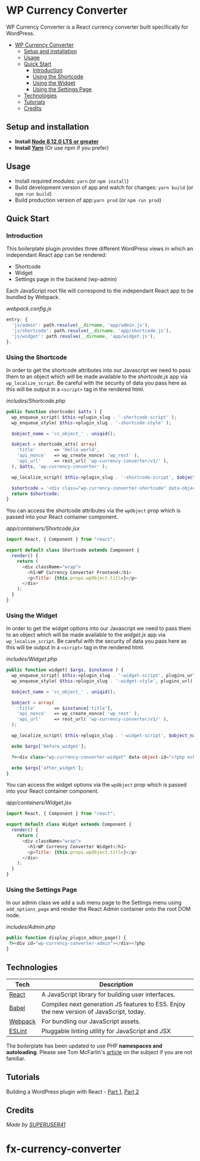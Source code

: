 # WP Currency Converter

WP Currency Converter is a React currency converter built specifically for WordPress.

<!-- TOC -->

- [WP Currency Converter](#wp-currency-converter)
  - [Setup and installation](#setup-and-installation)
  - [Usage](#usage)
  - [Quick Start](#quick-start)
    - [Introduction](#introduction)
    - [Using the Shortcode](#using-the-shortcode)
    - [Using the Widget](#using-the-widget)
    - [Using the Settings Page](#using-the-settings-page)
  - [Technologies](#technologies)
  - [Tutorials](#tutorials)
  - [Credits](#credits)

<!-- /TOC -->

## Setup and installation

- **Install [Node 8.12.0 LTS or greater](https://nodejs.org)**
- **Install [Yarn](https://yarnpkg.com/en/docs/install)** (Or use npm if you prefer)

## Usage

- Install required modules: `yarn` (or `npm install`)
- Build development version of app and watch for changes: `yarn build` (or `npm run build`)
- Build production version of app:`yarn prod` (or `npm run prod`)

## Quick Start

### Introduction

This boilerplate plugin provides three different WordPress views in which an independant React app can be rendered:

- Shortcode
- Widget
- Settings page in the backend (wp-admin)

Each JavaScript root file will correspond to the independant React app to be bundled by Webpack.

_webpack.config.js_

```javascript =6
entry: {
  'js/admin': path.resolve(__dirname, 'app/admin.js'),
  'js/shortcode': path.resolve(__dirname, 'app/shortcode.js'),
  'js/widget': path.resolve(__dirname, 'app/widget.js'),
},
```

### Using the Shortcode

In order to get the shortcode attributes into our Javascript we need to pass them to an object which will be made available to the _shortcode.js_ app via `wp_localize_script`. Be careful with the security of data you pass here as this will be output in a `<script>` tag in the rendered html.

_includes/Shortcode.php_

```php =81
public function shortcode( $atts ) {
  wp_enqueue_script( $this->plugin_slug . '-shortcode-script' );
  wp_enqueue_style( $this->plugin_slug . '-shortcode-style' );

  $object_name = 'cc_object_' . uniqid();

  $object = shortcode_atts( array(
    'title'       => 'Hello world',
    'api_nonce'   => wp_create_nonce( 'wp_rest' ),
    'api_url'	  => rest_url( 'wp-currency-converter/v1/' ),
  ), $atts, 'wp-currency-converter' );

  wp_localize_script( $this->plugin_slug . '-shortcode-script', $object_name, $object );

  $shortcode = '<div class="wp-currency-converter-shortcode" data-object-id="' . $object_name . '"></div>';
  return $shortcode;
}
```

You can access the shortcode attributes via the `wpObject` prop which is passed into your React container component.

_app/containers/Shortcode.jsx_

```javascript =1
import React, { Component } from "react";

export default class Shortcode extends Component {
  render() {
    return (
      <div className="wrap">
        <h1>WP Currency Converter Frontend</h1>
        <p>Title: {this.props.wpObject.title}</p>
      </div>
    );
  }
}
```

### Using the Widget

In order to get the widget options into our Javascript we need to pass them to an object which will be made available to the _widget.js_ app via `wp_localize_script`. Be careful with the security of data you pass here as this will be output in a `<script>` tag in the rendered html.

_includes/Widget.php_

```php =43
public function widget( $args, $instance ) {
  wp_enqueue_script( $this->plugin_slug . '-widget-script', plugins_url( 'assets/js/widget.js', dirname( __FILE__ ) ), array( 'jquery' ), $this->version );
  wp_enqueue_style( $this->plugin_slug . '-widget-style', plugins_url( 'assets/css/widget.css', dirname( __FILE__ ) ), $this->version );

  $object_name = 'cc_object_' . uniqid();

  $object = array(
    'title'       => $instance['title'],
    'api_nonce'   => wp_create_nonce( 'wp_rest' ),
    'api_url'	  => rest_url( 'wp-currency-converter/v1/' ),
  );

  wp_localize_script( $this->plugin_slug . '-widget-script', $object_name, $object );

  echo $args['before_widget'];

  ?><div class="wp-currency-converter-widget" data-object-id="<?php echo $object_name ?>"></div><?php

  echo $args['after_widget'];
}
```

You can access the widget options via the `wpObject` prop which is passed into your React container component.

_app/containers/Widget.jsx_

```javascript =1
import React, { Component } from "react";

export default class Widget extends Component {
  render() {
    return (
      <div className="wrap">
        <h1>WP Currency Converter Widget</h1>
        <p>Title: {this.props.wpObject.title}</p>
      </div>
    );
  }
}
```

### Using the Settings Page

In our admin class we add a sub menu page to the Settings menu using `add_options_page` and render the React Admin container onto the root DOM node.

_includes/Admin.php_

```php =163
public function display_plugin_admin_page() {
 ?><div id="wp-currency-converter-admin"></div><?php
}
```

## Technologies

| **Tech**                                   | **Description**                                                                          |
| ------------------------------------------ | ---------------------------------------------------------------------------------------- |
| [React](https://facebook.github.io/react/) | A JavaScript library for building user interfaces.                                       |
| [Babel](http://babeljs.io)                 | Compiles next generation JS features to ES5. Enjoy the new version of JavaScript, today. |
| [Webpack](http://webpack.js.org)           | For bundling our JavaScript assets.                                                      |
| [ESLint](http://eslint.org/)               | Pluggable linting utility for JavaScript and JSX                                         |

The boilerplate has been updated to use PHP **namespaces and autoloading**. Please see Tom McFarlin's [article](https://tommcfarlin.com/namespaces-and-autoloading-2017/) on the subject if you are not familiar.

## Tutorials

Building a WordPress plugin with React - [Part 1](https://github.com/SUPERUSER41/building-wordpress-plugin-with-react-part-1/), [Part 2](https://github.com/SUPERUSER41/building-wordpress-plugin-with-react-part-2/)

## Credits

_Made by [SUPERUSER41](https://github.com/SUPERUSER41)_

# fx-currency-converter
